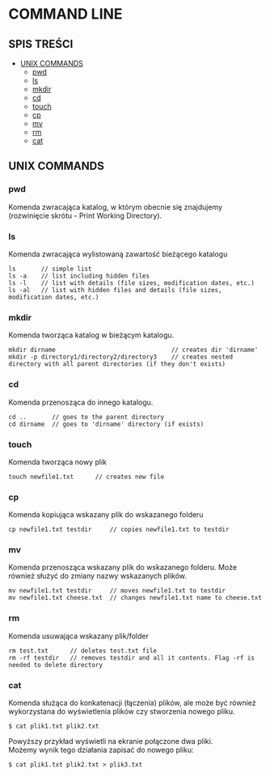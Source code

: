 # **COMMAND LINE**
## SPIS TREŚCI
* [UNIX COMMANDS](#UNIX-COMMANDS)
	* [pwd](#pwd)
	* [ls](#ls)
	* [mkdir](#mkdir)
	* [cd](#cd)
	* [touch](#touch)
	* [cp](#cp)
	* [mv](#mv)
	* [rm](#rm)
	* [cat](#cat)
## UNIX COMMANDS
### pwd
Komenda zwracająca katalog, w którym obecnie się znajdujemy (rozwinięcie skrótu - Print Working Directory).
### ls
Komenda zwracająca wylistowaną zawartość bieżącego katalogu
```commandline 
ls       // simple list
ls -a    // list including hidden files
ls -l    // list with details (file sizes, modification dates, etc.)
ls -al   // list with hidden files and details (file sizes, modification dates, etc.)
``` 
### mkdir
Komenda tworząca katalog w bieżącym katalogu.
```commandline 
mkdir dirname                                // creates dir 'dirname' 
mkdir -p directory1/directory2/directory3    // creates nested directory with all parent directories (if they don't exists)
``` 
### cd
Komenda przenosząca do innego katalogu.
```commandline 
cd ..       // goes to the parent directory
cd dirname  // goes to 'dirname' directory (if exists) 
``` 
### touch
Komenda tworząca nowy plik
```commandline 
touch newfile1.txt      // creates new file
``` 
### cp
Komenda kopiująca wskazany plik do wskazanego folderu
```commandline 
cp newfile1.txt testdir     // copies newfile1.txt to testdir
``` 
### mv
Komenda przenosząca wskazany plik do wskazanego folderu. Może również służyć do zmiany nazwy wskazanych plików.
```commandline 
mv newfile1.txt testdir     // moves newfile1.txt to testdir
mv newfile1.txt cheese.txt  // changes newfile1.txt name to cheese.txt
``` 
### rm
Komenda usuwająca wskazany plik/folder
```commandline 
rm test.txt      // deletes test.txt file
rm -rf testdir   // removes testdir and all it contents. Flag -rf is needed to delete directory
``` 
### cat
Komenda służąca do konkatenacji (łączenia) plików, ale może być również wykorzystana do wyświetlenia plików czy stworzenia nowego pliku.
```commandline 
$ cat plik1.txt plik2.txt
```

Powyższy przykład wyświetli na ekranie połączone dwa pliki.  
Możemy wynik tego działania zapisać do nowego pliku:

```commandline 
$ cat plik1.txt plik2.txt > plik3.txt
```
